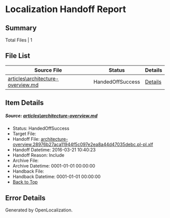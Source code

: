 # <a name='report-top'></a> Localization Handoff Report

## Summary
 Total Files | 1

## File List
 Source File | Status | Details 
 ----------- | ------ | ------- 
 [articles\architecture-overview.md](https://github.com/OpenLocalizationTest/azuretest/blob/3917d6d2e5dd6c1c0d72cdfa658bb8c83e3eeb15/articles/architecture-overview.md) | HandedOffSuccess | [Details](#b42ed47cbd1add513f33dbc598074d630d49a2ba6177)

## Item Details
##### <a name='b42ed47cbd1add513f33dbc598074d630d49a2ba6177'></a> Source: [articles\architecture-overview.md](https://github.com/OpenLocalizationTest/azuretest/blob/3917d6d2e5dd6c1c0d72cdfa658bb8c83e3eeb15/articles/architecture-overview.md)
* Status: HandedOffSuccess
* Target File: 
* Handoff File: [architecture-overview.28976b27aca11944f5c097e2ea8a44d47035debc.pl-pl.xlf](https://github.com/OpenLocalizationTest/azuretest.handoff/blob/e0887e828e653ee475edff93c479ec8d82b96a01/ol-handoff/OpenLocalizationTest/azuretest.pl-pl/master/ht/architecture-overview.28976b27aca11944f5c097e2ea8a44d47035debc.pl-pl.xlf)
* Handoff Datetime: 2016-03-21 10:40:23
* Handoff Reason: Include
* Archive File: 
* Archive Datetime: 0001-01-01 00:00:00
* Handback File: 
* Handback Datetime: 0001-01-01 00:00:00
* [Back to Top](#report-top)


## Error Details

Generated by OpenLocalization.
